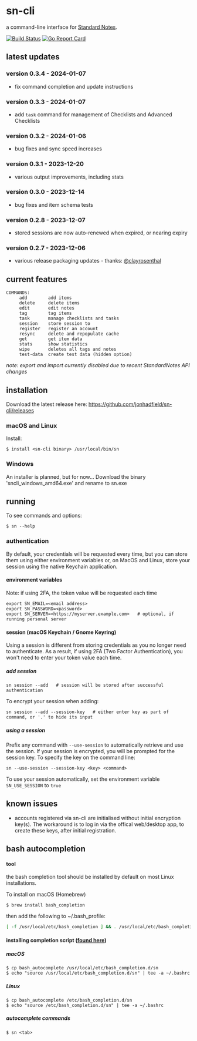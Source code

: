 # sn-cli
a command-line interface for [Standard Notes](https://standardnotes.org/).

[![Build Status](https://www.travis-ci.org/jonhadfield/sn-cli.svg?branch=master)](https://www.travis-ci.org/jonhadfield/sn-cli) [![Go Report Card](https://goreportcard.com/badge/github.com/jonhadfield/sn-cli)](https://goreportcard.com/report/github.com/jonhadfield/sn-cli)

## latest updates

### version 0.3.4 - 2024-01-07

- fix command completion and update instructions

### version 0.3.3 - 2024-01-07

- add `task` command for management of Checklists and Advanced Checklists

### version 0.3.2 - 2024-01-06

- bug fixes and sync speed increases

### version 0.3.1 - 2023-12-20

- various output improvements, including stats

### version 0.3.0 - 2023-12-14

- bug fixes and item schema tests

### version 0.2.8 - 2023-12-07

- stored sessions are now auto-renewed when expired, or nearing expiry

### version 0.2.7 - 2023-12-06

- various release packaging updates - thanks: [@clayrosenthal](https://github.com/clayrosenthal)



## current features

```
COMMANDS:
     add        add items
     delete     delete items
     edit       edit notes
     tag        tag items
     task       manage checklists and tasks
     session    store session to
     register   register an account
     resync     delete and repopulate cache
     get        get item data
     stats      show statistics
     wipe       deletes all tags and notes
     test-data  create test data (hidden option)
```
*note: export and import currently disabled due to recent StandardNotes API changes*

## installation
Download the latest release here: https://github.com/jonhadfield/sn-cli/releases

### macOS and Linux

Install:
``` console
$ install <sn-cli binary> /usr/local/bin/sn
```

### Windows

An installer is planned, but for now...
Download the binary 'sncli_windows_amd64.exe' and rename to sn.exe

## running

To see commands and options:
``` console
$ sn --help
```
### authentication

By default, your credentials will be requested every time, but you can store them using either environment variables or, on MacOS and Linux, store your session using the native Keychain application.

#### environment variables
Note: if using 2FA, the token value will be requested each time
``` shell
export SN_EMAIL=<email address>
export SN_PASSWORD=<password>
export SN_SERVER=<https://myserver.example.com>   # optional, if running personal server
```

#### session (macOS Keychain / Gnome Keyring)
Using a session is different from storing credentials as you no longer need to authenticate. As a result, if using 2FA (Two Factor Authentication), you won't need to enter your token value each time.
##### add session
```
sn session --add   # session will be stored after successful authentication
```
To encrypt your session when adding:
```
sn session --add --session-key   # either enter key as part of command, or '.' to hide its input
```
##### using a session
Prefix any command with ```--use-session``` to automatically retrieve and use the session.
If your session is encrypted, you will be prompted for the session key. To specify the key on the command line:
```
sn --use-session --session-key <key> <command>
```
To use your session automatically, set the environment variable ```SN_USE_SESSION``` to ```true```

## known issues

- accounts registered via sn-cli are initialised without initial encryption key(s). The workaround is to log in via the offical web/desktop app, to create these keys, after initial registration.

## bash autocompletion

#### tool
the bash completion tool should be installed by default on most Linux installations.

To install on macOS (Homebrew)
``` console
$ brew install bash_completion
```
then add the following to ~/.bash_profile:
``` bash
[ -f /usr/local/etc/bash_completion ] && . /usr/local/etc/bash_completion
```
#### installing completion script ([found here](https://github.com/jonhadfield/sn-cli/tree/master/autocomplete/bash_autocomplete))
##### macOS
``` console
$ cp bash_autocomplete /usr/local/etc/bash_completion.d/sn
$ echo "source /usr/local/etc/bash_completion.d/sn" | tee -a ~/.bashrc
```
##### Linux
``` console
$ cp bash_autocomplete /etc/bash_completion.d/sn
$ echo "source /etc/bash_completion.d/sn" | tee -a ~/.bashrc
```

##### autocomplete commands
``` console
$ sn <tab>
```
